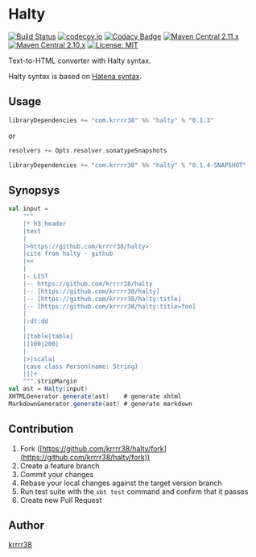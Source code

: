 # Halty

[![Build Status](https://secure.travis-ci.org/krrrr38/halty.png)](http://travis-ci.org/krrrr38/halty)
[![codecov.io](http://codecov.io/github/krrrr38/halty/coverage.svg?branch=master)](http://codecov.io/github/krrrr38/halty?branch=master)
[![Codacy Badge](https://www.codacy.com/project/badge/8379734cad1a4b069a7bd76e3620de57)](https://www.codacy.com/app/k-kaizu38/halty)
[![Maven Central 2.11.x](https://maven-badges.herokuapp.com/maven-central/com.krrrr38/halty_2.11/badge.svg)](https://maven-badges.herokuapp.com/maven-central/com.krrrr38/halty_2.11)
[![Maven Central 2.10.x](https://maven-badges.herokuapp.com/maven-central/com.krrrr38/halty_2.10/badge.svg)](https://maven-badges.herokuapp.com/maven-central/com.krrrr38/halty_2.10)
[![License: MIT](http://img.shields.io/badge/license-MIT-blue.svg)](LICENSE)

Text-to-HTML converter with Halty syntax.

Halty syntax is based on [Hatena syntax](http://hatenadiary.g.hatena.ne.jp/keyword/%E3%81%AF%E3%81%A6%E3%81%AA%E8%A8%98%E6%B3%95%E4%B8%80%E8%A6%A7).

## Usage

```scala
libraryDependencies += "com.krrrr38" %% "halty" % "0.1.3"
```

or

```scala
resolvers += Opts.resolver.sonatypeSnapshots

libraryDependencies += "com.krrrr38" %% "halty" % "0.1.4-SNAPSHOT"
```

## Synopsys

```scala
val input =
    """
    |* h3 header
    |text
    |
    |>https://github.com/krrrr38/halty>
    |cite from halty - github
    |<<
    |
    |- LIST
    |-- https://github.com/krrrr38/halty
    |-- [https://github.com/krrrr38/halty]
    |-- [https://github.com/krrrr38/halty:title]
    |-- [https://github.com/krrrr38/halty:title=foo]
    |
    |:dt:dd
    |
    ||table|table|
    ||100|200|
    |
    |>|scala|
    |case class Person(name: String)
    |||<
    """.stripMargin
val ast = Halty(input)
XHTMLGenerator.generate(ast)    # generate xhtml
MarkdownGenerator.generate(ast) # generate markdown
```

## Contribution

1. Fork ([https://github.com/krrrr38/halty/fork](https://github.com/krrrr38/halty/fork))
1. Create a feature branch
1. Commit your changes
1. Rebase your local changes against the target version branch
1. Run test suite with the `sbt test` command and confirm that it passes
1. Create new Pull Request

## Author

[krrrr38](https://github.com/krrrr38)
